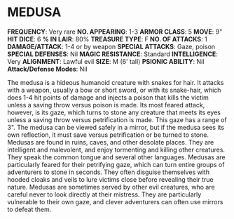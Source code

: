 # MEDUSA

**FREQUENCY**: Very rare
**NO. APPEARING**: 1-3
**ARMOR CLASS**: 5
**MOVE**: 9"
**HIT DICE**: 6
**% IN LAIR**: 80%
**TREASURE TYPE**: F
**NO. OF ATTACKS**: 1
**DAMAGE/ATTACK**: 1-4 or by weapon
**SPECIAL ATTACKS**: Gaze, poison
**SPECIAL DEFENSES**: Nil
**MAGIC RESISTANCE**: Standard
**INTELLIGENCE**: Very
**ALIGNMENT**: Lawful evil
**SIZE**: M (6' tall)
**PSIONIC ABILITY**: Nil
**Attack/Defense Modes**: Nil

The medusa is a hideous humanoid creature with snakes for hair. It attacks with a weapon, usually a bow or short sword, or with its snake-hair, which does 1-4 hit points of damage and injects a poison that kills the victim unless a saving throw versus poison is made. Its most feared attack, however, is its gaze, which turns to stone any creature that meets its eyes unless a saving throw versus petrification is made. This gaze has a range of 3". The medusa can be viewed safely in a mirror, but if the medusa sees its own reflection, it must save versus petrification or be turned to stone. Medusas are found in ruins, caves, and other desolate places. They are intelligent and malevolent, and enjoy tormenting and killing other creatures. They speak the common tongue and several other languages. Medusas are particularly feared for their petrifying gaze, which can turn entire groups of adventurers to stone in seconds. They often disguise themselves with hooded cloaks and veils to lure victims close before revealing their true nature. Medusas are sometimes served by other evil creatures, who are careful never to look directly at their mistress. They are particularly vulnerable to their own gaze, and clever adventurers can often use mirrors to defeat them.
